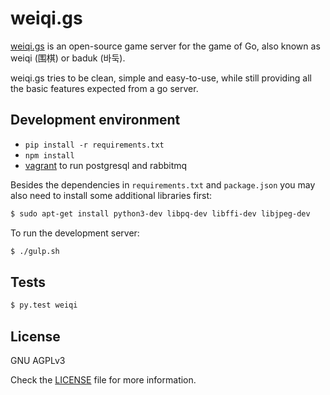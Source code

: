 weiqi.gs
========
[weiqi.gs](https://weiqi.gs) is an open-source game server for the game of Go, also known as weiqi (围棋) or baduk (바둑).

weiqi.gs tries to be clean, simple and easy-to-use, while still providing all the basic features expected from a go server.

Development environment
-----------------------
- `pip install -r requirements.txt`
- `npm install`
- [vagrant](https://www.vagrantup.com/) to run postgresql and rabbitmq

Besides the dependencies in `requirements.txt` and `package.json` you may also need to install some additional libraries first:
```bash
$ sudo apt-get install python3-dev libpq-dev libffi-dev libjpeg-dev
```

To run the development server:
```bash
$ ./gulp.sh
```

Tests
-----
```bash
$ py.test weiqi
```

License
-------
GNU AGPLv3

Check the [LICENSE](https://gitlab.com/mibitzi/weiqi.gs/blob/master/LICENSE) file for more information.